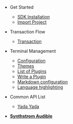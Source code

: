 - Get Started

  - [SDK Installation](manual.md)
  - [Import Project](hardware.md)

- Transaction Flow

  - [Transaction](transaction.md)

- Terminal Management

  - [Configuration](configuration.md)
  - [Themes](themes.md)
  - [List of Plugins](plugins.md)
  - [Write a Plugin](write-a-plugin.md)
  - [Markdown configuration](markdown.md)
  - [Language highlighting](language-highlight.md)

- Common API List 

  - [Yada Yada](yada.md)

- [**Synthstrom Audible**](https://synthstrom.com)
